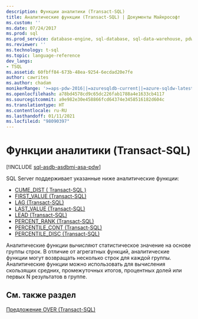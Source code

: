 ```yaml
---
description: Функции аналитики (Transact-SQL)
title: Аналитические функции (Transact-SQL) | Документы Майкрософт
ms.custom: ''
ms.date: 07/24/2017
ms.prod: sql
ms.prod_service: database-engine, sql-database, sql-data-warehouse, pdw
ms.reviewer: ''
ms.technology: t-sql
ms.topic: language-reference
dev_langs:
- TSQL
ms.assetid: 60fbff84-673b-48ea-9254-6ecdad20e7fe
author: cawrites
ms.author: chadam
monikerRange: '>=aps-pdw-2016||=azuresqldb-current||=azure-sqldw-latest||>=sql-server-2016||>=sql-server-linux-2017||=azuresqldb-mi-current'
ms.openlocfilehash: a78bd4578cd9c65dc226fab1788a4e1633cb4117
ms.sourcegitcommit: a9e982e30e458866fcd64374e3458516182d604c
ms.translationtype: HT
ms.contentlocale: ru-RU
ms.lasthandoff: 01/11/2021
ms.locfileid: "98090397"
---
```

# <a name="analytic-functions-transact-sql"></a>Функции аналитики (Transact-SQL)
[!INCLUDE [sql-asdb-asdbmi-asa-pdw](../../includes/applies-to-version/sql-asdb-asdbmi-asa-pdw.md)]

SQL Server поддерживает указанные ниже аналитические функции:

- [CUME_DIST &#40; Transact-SQL &#41;](../../t-sql/functions/cume-dist-transact-sql.md)
- [FIRST_VALUE (Transact-SQL)](../../t-sql/functions/first-value-transact-sql.md)
- [LAG &#40;Transact-SQL&#41;](../../t-sql/functions/lag-transact-sql.md)
- [LAST_VALUE (Transact-SQL)](../../t-sql/functions/last-value-transact-sql.md)
- [LEAD &#40;Transact-SQL&#41;](../../t-sql/functions/lead-transact-sql.md)
- [PERCENT_RANK (Transact-SQL)](../../t-sql/functions/percent-rank-transact-sql.md)
- [PERCENTILE_CONT (Transact-SQL)](../../t-sql/functions/percentile-cont-transact-sql.md)  
- [PERCENTILE_DISC (Transact-SQL)](../../t-sql/functions/percentile-disc-transact-sql.md)
  
Аналитические функции вычисляют статистическое значение на основе группы строк. В отличие от агрегатных функций, аналитические функции могут возвращать несколько строк для каждой группы. Аналитические функции можно использовать для вычисления скользящих средних, промежуточных итогов, процентных долей или первых N результатов в группе.
 
## <a name="see-also"></a>См. также раздел

[Предложение OVER (Transact-SQL)](../../t-sql/queries/select-over-clause-transact-sql.md)
